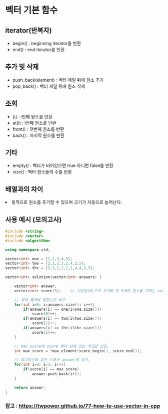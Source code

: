 # 벡터 기본 함수
## iterator(반복자)
<ul>
    <li>begin() : beginning iterator를 반환
    <li>end() : end iterator를 반환
</ul>

## 추가 및 삭제
<ul>
    <li>push_back(element) : 벡터 제일 뒤에 원소 추가
    <li>pop_back() : 벡터 제일 뒤에 원소 삭제
</ul>

## 조회
<ul>
    <li>[i] : i번째 원소를 반환
    <li>at(i) : i번째 원소를 반환
    <li>front() : 첫번째 원소를 반환
    <li>back() : 마지막 원소를 반환
</ul>

## 기타
<ul>
    <li>empty() : 벡터가 비어있으면 true 아니면 false를 반환
    <li>size() : 벡터 원소들의 수를 반환
</ul>

## 배열과의 차이
<li> 동적으로 원소를 추가할 수 있으며 크기가 자동으로 늘어난다.

## 사용 예시 (모의고사)
~~~cpp
#include <string>
#include <vector>
#include <algorithm>

using namespace std;

vector<int> one = {1,2,3,4,5};
vector<int> two = {2,1,2,3,2,4,2,5};
vector<int> thr = {3,3,1,1,2,2,4,4,5,5};

vector<int> solution(vector<int> answers) {

    vector<int> answer;
    vector<int> score(3);    // 기본값(0)으로 초기화 된 3개의 원소를 가지는 vector score 생성.

    // 각각 몇개씩 맞췄는지 비교.
    for(int i=0; i<answers.size(); i++){
        if(answers[i] == one[i%one.size()])
            score[0]++;
        if(answers[i] == two[i%two.size()])
            score[1]++;
        if(answers[i] == thr[i%thr.size()])
            score[2]++;
    }

    // max_score에 score 벡터 안에 있는 최댓값 삽입.
    int max_score = *max_element(score.begin(), score.end());

    // 최고점수와 같은 수포자 answer에 넣기.
    for(int i=0; i<3; i++){
        if(score[i] == max_score)
            answer.push_back(i+1);
    }

    return answer;
}
~~~

### 참고 : https://twpower.github.io/77-how-to-use-vector-in-cpp